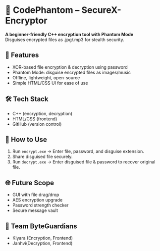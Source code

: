 # 🔐 CodePhantom – SecureX-Encryptor

**A beginner-friendly C++ encryption tool with Phantom Mode**  
Disguises encrypted files as .jpg/.mp3 for stealth security.

## 🚀 Features
- XOR-based file encryption & decryption using password
- Phantom Mode: disguise encrypted files as images/music
- Offline, lightweight, open-source
- Simple HTML/CSS UI for ease of use

## 🛠️ Tech Stack
- C++ (encryption, decryption)
- HTML/CSS (frontend)
- GitHub (version control)

## 📂 How to Use
1. Run `encrypt.exe` → Enter file, password, and disguise extension.
2. Share disguised file securely.
3. Run `decrypt.exe` → Enter disguised file & password to recover original file.

## 🌐 Future Scope
- GUI with file drag/drop
- AES encryption upgrade
- Password strength checker
- Secure message vault

## 👥 Team ByteGuardians
- Kiyara (Encryption, Frontend)
- Janhvi(Decryption, Frontend)

